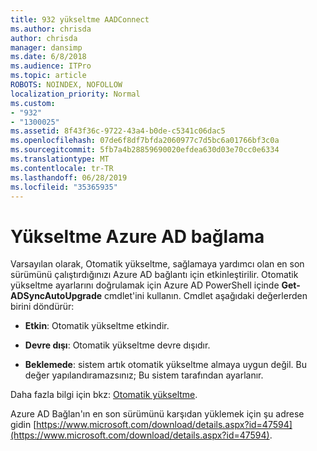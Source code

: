 ```yaml
---
title: 932 yükseltme AADConnect
ms.author: chrisda
author: chrisda
manager: dansimp
ms.date: 6/8/2018
ms.audience: ITPro
ms.topic: article
ROBOTS: NOINDEX, NOFOLLOW
localization_priority: Normal
ms.custom:
- "932"
- "1300025"
ms.assetid: 8f43f36c-9722-43a4-b0de-c5341c06dac5
ms.openlocfilehash: 07de6f8df7bfda2060977c7d5bc6a01766bf3c0a
ms.sourcegitcommit: 5fb7a4b28859690020efdea630d03e70cc0e6334
ms.translationtype: MT
ms.contentlocale: tr-TR
ms.lasthandoff: 06/28/2019
ms.locfileid: "35365935"
---
```

# <a name="upgrade-azure-ad-connect"></a>Yükseltme Azure AD bağlama

Varsayılan olarak, Otomatik yükseltme, sağlamaya yardımcı olan en son sürümünü çalıştırdığınızı Azure AD bağlantı için etkinleştirilir. Otomatik yükseltme ayarlarını doğrulamak için Azure AD PowerShell içinde **Get-ADSyncAutoUpgrade** cmdlet'ini kullanın. Cmdlet aşağıdaki değerlerden birini döndürür:

- **Etkin**: Otomatik yükseltme etkindir.

- **Devre dışı**: Otomatik yükseltme devre dışıdır.

- **Beklemede**: sistem artık otomatik yükseltme almaya uygun değil. Bu değer yapılandıramazsınız; Bu sistem tarafından ayarlanır.

Daha fazla bilgi için bkz: [Otomatik yükseltme](https://docs.microsoft.com/azure/active-directory/connect/active-directory-aadconnect-feature-automatic-upgrade).

Azure AD Bağlan'ın en son sürümünü karşıdan yüklemek için şu adrese gidin [https://www.microsoft.com/download/details.aspx?id=47594](https://www.microsoft.com/download/details.aspx?id=47594).
